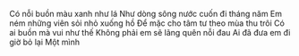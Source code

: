 Có nỗi buồn màu xanh như lá
Như dòng sông nước cuốn đi tháng năm
Em ném những viên sỏi nhỏ xuống hồ
Để mặc cho tâm tư theo mùa thu trôi
Có ai buồn mà vui như thế
Không phải em sẽ lãng quên nỗi đau
Ai đã đưa em đi giờ bỏ lại
Một mình